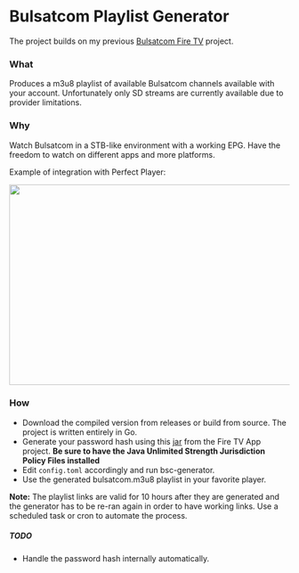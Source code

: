 # Bulsatcom Playlist Generator

The project builds on my previous [Bulsatcom Fire TV](https://github.com/sgloutnikov/bulsatcom-firetv) project. 


### What
Produces a m3u8 playlist of available Bulsatcom channels available with your account. Unfortunately only SD streams
are currently available due to provider limitations.

### Why
Watch Bulsatcom in a STB-like environment with a working EPG. Have the freedom to watch on different apps and more platforms.

Example of integration with Perfect Player:

<img src="https://raw.githubusercontent.com/sgloutnikov/bulsatcom-firetv/master/screen1.png" alt="" width="640" height="360">

### How

* Download the compiled version from releases or build from source. The project is written entirely in Go.
* Generate your password hash using this [jar](https://github.com/sgloutnikov/bulsatcom-firetv/raw/master/bscEncrypt.jar) from
the Fire TV App project. **Be sure to have the Java Unlimited Strength Jurisdiction Policy Files installed**
* Edit `config.toml` accordingly and run bsc-generator.
* Use the generated bulsatcom.m3u8 playlist in your favorite player.

**Note:** The playlist links are valid for 10 hours after they are generated and the generator has to be re-ran again 
in order to have working links. Use a scheduled task or cron to automate the process.


##### TODO
* Handle the password hash internally automatically.
